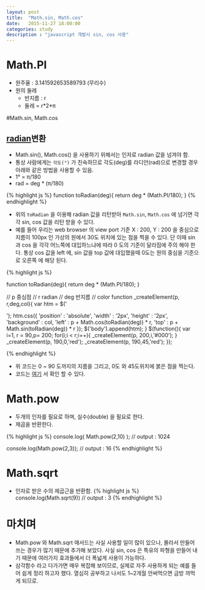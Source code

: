 ```yaml
---
layout: post
title:  "Math.sin, Math.cos"
date:   2015-11-27 18:00:00
categories: study
description : "javascript 개발시 sin, cos 사용"
---
```


# Math.PI
- 원주율 : 3.141592653589793 (무리수)
- 원의 둘레
	- 반지름 : r
	- 둘레 = r\*2\*π


#Math.sin, Math.cos
## [radian](https://ko.wikipedia.org/wiki/%EB%9D%BC%EB%94%94%EC%95%88)변환

- Math.sin(), Math.cos() 을 사용하기 위해서는 인자로 radian 값을 넘겨야 함. 
- 통상 사람에게는 `각도(°)` 가 친숙하므로 각도(deg)를 라디안(rad)으로 변경할 경우 아래와 같은 방법을 사용할 수 있음.
- 1° = π/180
- rad = deg * (π/180)

{% highlight js %}
function toRadian(deg){
	return deg * (Math.PI/180);
}
{% endhighlight %}

- 위의 `toRadian` 을 이용해 radian 값을 리턴받아 `Math.sin`, `Math.cos` 에 넘기면 각각 sin, cos 값을 리턴 받을 수 있다.
- 예를 들어 우리는 web browser 의 view port 기준 X : 200, Y : 200 을 중심으로 지름이 100px 인 가상의 원에서 30도 위치에 있는 점을 찍을 수 있다. 단 이때 sin 과 cos 을 각각 어느쪽에 대입하느냐에 따라 0 도의 기준이 달라짐에 주의 해야 한다. 통상 cos 값을 left 에, sin 값을 top 값에 대입했을때 0도는 원의 중심을 기준으로 오른쪽 에 해당 된다.

{% highlight js %}

function toRadian(deg){
  return deg * (Math.PI/180);
}

// p 중심점
// r radian
// deg 반지름
// color
function _createElement(p, r,deg,col){
  var htm = $('<div>');
  htm.css({
    'position' : 'absolute',
    'width' : '2px',
    'height' : '2px',
    'background' : col,
    'left' : p + Math.cos(toRadian(deg)) * r,
    'top' : p + Math.sin(toRadian(deg)) * r
  });
  $('body').append(htm);
}
$(function(){
  var i=1, r = 90,p= 200;
  for(i;i < r;i++){
    _createElement(p, 200,i,'#000');
  }
  _createElement(p, 190,0,'red');
  _createElement(p, 190,45,'red');
});

{% endhighlight %}

- 위 코드는 0 ~ 90 도까지의 지름을 그리고, 0도 와 45도위치에 붉은 점을 찍는다.
- 코드는 [여기](http://jsbin.com/jocosotazi/edit?html,js,output) 서 확인 할 수 있다.

# Math.pow
- 두개의 인자를 필요로 하며, 실수(double) 을 필요로 한다.
- 제곱을 반환한다.

{% highlight js %}
console.log( Math.pow(2,10) );
// output : 1024

console.log(Math.pow(2,3));
// output : 16
{% endhighlight %}

# Math.sqrt
- 인자로 받은 수의 제곱근을 반환함.
{% highlight js %}
console.log(Math.sqrt(9))
// output : 3
{% endhighlight %}


# 마치며
- Math.pow 와 Math.sqrt 매서드는 사실 사용할 일이 많이 있으나, 몰라서 만들어 쓰는 경우가 많기 때문에 추가해 보았다. 사실 sin, cos 은 특유의 파형을 만들어 내기 때문에 여러가지 효과들에서 더 폭넓게 사용이 가능하다.
- 삼각함수 라고 다가가면 매우 복잡해 보이므로, 실제로 자주 사용하게 되는 예를 들어 쉽게 정리 하고자 했다. 열심히 공부하고 나서도 1~2개월 안써먹으면 금방 까먹게 되므로.